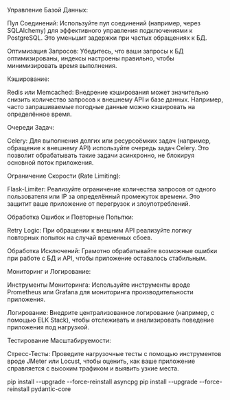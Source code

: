 Управление Базой Данных:

Пул Соединений: Используйте пул соединений (например, через SQLAlchemy) для эффективного управления подключениями к PostgreSQL. Это уменьшит задержки при частых обращениях к БД.

Оптимизация Запросов: Убедитесь, что ваши запросы к БД оптимизированы, индексы настроены правильно, чтобы минимизировать время выполнения.

Кэширование:

Redis или Memcached: Внедрение кэширования может значительно снизить количество запросов к внешнему API и базе данных. Например, часто запрашиваемые погодные данные можно кэшировать на определённое время.

Очереди Задач:

Celery: Для выполнения долгих или ресурсоёмких задач (например, обращение к внешнему API) используйте очередь задач Celery. Это позволит обрабатывать такие задачи асинхронно, не блокируя основной поток приложения.

Ограничение Скорости (Rate Limiting):

Flask-Limiter: Реализуйте ограничение количества запросов от одного пользователя или IP за определённый промежуток времени. Это защитит ваше приложение от перегрузок и злоупотреблений.

Обработка Ошибок и Повторные Попытки:

Retry Logic: При обращении к внешним API реализуйте логику повторных попыток на случай временных сбоев.

Обработка Исключений: Грамотно обрабатывайте возможные ошибки при работе с БД и API, чтобы приложение оставалось стабильным.

Мониторинг и Логирование:

Инструменты Мониторинга: Используйте инструменты вроде Prometheus или Grafana для мониторинга производительности приложения.

Логирование: Внедрите централизованное логирование (например, с помощью ELK Stack), чтобы отслеживать и анализировать поведение приложения под нагрузкой.

Тестирование Масштабируемости:

Стресс-Тесты: Проведите нагрузочные тесты с помощью инструментов вроде JMeter или Locust, чтобы оценить, как ваше приложение справляется с высоким трафиком и выявить узкие места.

pip install --upgrade --force-reinstall asyncpg
pip install --upgrade --force-reinstall pydantic-core